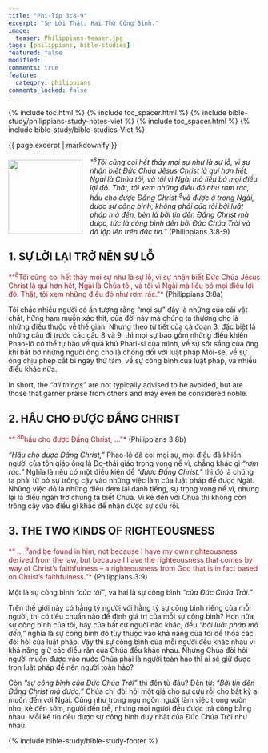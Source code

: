```yaml
---
title: "Phi-líp 3:8-9"
excerpt: "Sự Lời Thật. Hai Thứ Công Bình."
image:
  teaser: Philippians-teaser.jpg
tags: [philippians, bible-studies]
featured: false
modified:
comments: true
feature:
  category: philippians
comments_locked: false
---
```


{% include toc.html %}
{% include toc_spacer.html %}
{% include bible-study/philippians-study-notes-viet %}
{% include toc_spacer.html %}
{% include bible-study/bible-studies-Viet %}

{{ page.excerpt | markdownify }}

<div>
<p>
<img alt src="{{ site.url }}/assets/images/Philippians-teaser.jpg" style="border: 0px none; margin: 7px 15px 0px 0px; max-width: 100%; height: 148px; padding: 0px; float: left;">
<i>"<sup>8</sup>Tôi cũng coi hết thảy mọi sự như là sự lỗ, vì sự nhận biết Ðức Chúa Jêsus Christ là quí hơn hết, Ngài là Chúa tôi, và tôi vì Ngài mà liều bỏ mọi điều lợi đó. Thật, tôi xem những điều đó như rơm rác, hầu cho được Ðấng Christ <sup>9</sup>và được ở trong Ngài, được sự công bình, không phải của tôi bởi luật pháp mà đến, bèn là bởi tin đến Ðấng Christ mà được, tức là công bình đến bởi Ðức Chúa Trời và đã lập lên trên đức tin."</i> (Philippians 3:8-9)
</p>
</div>

## 1.  SỰ LỜI LẠI TRỞ NÊN SỰ LỖ  

<span style="color: rgb(159, 29, 33);">
*“<sup>8</sup>Tôi cũng coi hết thảy mọi sự như là sự lỗ, vì sự nhận biết Ðức Chúa Jêsus Christ là quí hơn hết, Ngài là Chúa tôi, và tôi vì Ngài mà liều bỏ mọi điều lợi đó. Thật, tôi xem những điều đó như rơm rác."*
</span> (Philippians 3:8a)

Tôi chắc nhiều người có ấn tượng rằng “mọi sự” đây là những của cải vật chất, hững ham muốn xác thịt, của đời này mà chúng ta thường cho là những điều thuộc về thế gian. Nhưng theo từ tiết của cả đoạn 3, đặc biệt là những câu đi trước các câu 8 và 9, thì mọi sự bao gồm những điều khiến Phao-lô có thể tự hào về quá khứ Phari-si của mình, về sự sốt sắng của ông khi bắt bớ những người ông cho là chống đối với luật pháp Môi-se, về sự ông chịu phép cắt bì ngày thứ tám, về sự công bình của luật pháp, và nhiều điều khác nữa.  

In short, the *“all things”* are not typically advised to be avoided, but are those that garner praise from others and may even be considered noble.

## 2. HẦU CHO ĐƯỢC ĐẤNG CHRIST    

<span style="color: rgb(159, 29, 33);">
*“ <sup>8b</sup>hầu cho được Ðấng Christ, ...”*
</span> (Philippians 3:8b)

*“Hầu cho được Đấng Christ,”* Phao-lô đã coi mọi sự, mọi điều đã khiến người của tôn giáo ông là Do-thái giáo trọng vọng nể vì, chẳng khác gì *“rơm rác.”* Nghĩa là nếu có một điều kiện để *“được Đấng Christ,”* thì đó là chúng ta phải từ bỏ sự trông cậy vào những việc làm của luật pháp để được Ngài. Những việc đó là những điều đem lại danh tiếng, sự trọng vọng nể vì, nhưng lại là điều ngăn trở chúng ta biết Chúa. Vì kẻ đến với Chúa thì không còn trông cậy vào điều gì khác để nhận được sự cứu rỗi.  

## 3. THE TWO KINDS OF RIGHTEOUSNESS 

<span style="color: rgb(159, 29, 33);">
*“ ... <sup>9</sup>and be found in him, not because I have my own righteousness derived from the law, but because I have the righteousness that comes by way of Christ’s faithfulness – a righteousness from God that is in fact based on Christ’s faithfulness.”*
</span> (Philippians 3:9)

Một là sự công bình *“của tôi”*, và hai là sự công bình *“của Đức Chúa Trời.”*

Trên thế giới này có hằng tỷ người với hằng tỷ sự công bình riêng của mỗi người, thì có tiêu chuẩn nào để định giá trị của mỗi sự công bình? Hơn nữa, sự công bình của tôi, hay của bất cứ người nào khác, đều *“bởi luật pháp mà đến,”* nghĩa là sự công bình đó tùy thuộc vào khả năng của tôi để thỏa các đòi hỏi của luật pháp. Vậy thì sự công bình của mỗi người đều khác nhau vì khả năng giữ các điều răn của Chúa đều khác nhau. Nhưng Chúa đòi hỏi người muốn được vào nước Chúa phải là người toàn hảo thì ai sẽ giữ được trọn luật pháp để nên người toàn hảo?

Còn *“sự công bình của Đức Chúa Trời”* thì đến từ đâu? Đến từ: *“Bởi tin đến Đấng Christ mà được.”* Chúa chỉ  đòi hỏi một giá cho sự cứu rỗi cho bất kỳ ai muốn đến với Ngài. Cũng như trong ngụ ngôn người làm việc trong vườn nho, kẻ đến sớm, người đến trễ, nhưng mọi người đều được trả công bằng nhau. Mỗi kẻ tin đều được sự công bình duy nhất của Đức Chúa Trời như nhau.

{% include bible-study/bible-study-footer %}

